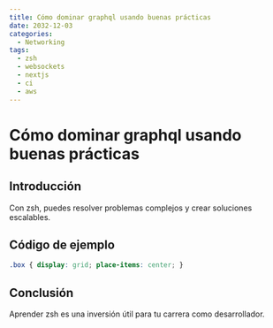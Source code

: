 ```yaml
---
title: Cómo dominar graphql usando buenas prácticas
date: 2032-12-03
categories:
  - Networking
tags:
  - zsh
  - websockets
  - nextjs
  - ci
  - aws
---
```


# Cómo dominar graphql usando buenas prácticas

## Introducción

Con zsh, puedes resolver problemas complejos y crear soluciones escalables.

## Código de ejemplo

```css
.box { display: grid; place-items: center; }
```

## Conclusión

Aprender zsh es una inversión útil para tu carrera como desarrollador.